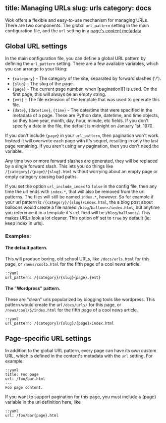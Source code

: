 title: Managing URLs
slug: urls
category: docs
---
Wok offers a flexible and easy-to-use mechanism for managing URLs. There are
two components: The global `url_pattern` setting in the main configuration
file, and the `url` setting in a [page's content metadata][content].

[content]: /docs/content/

Global URL settings
-------------------

In the main configuration file, you can define a global URL pattern by defining
the `url_pattern` setting. There are a few available variables, which you can
arrange to your liking:

- `{category}` - The category of the site, separated by forward slashes ('/').
- `{slug}` - The slug of the page.
- `{page}` - The current page number, when [pagination][] is used. On the first
  page, this will always be an empty string.
- `{ext}` - The file extension of the template that was used to generate this
  file.
- `{date}`, `{datetime}`, `{time}` - The date/time that were specified in the
  metadata of a page. These are Python date, datetime, and time objects, so
  they have year, month, day, hour, minute, etc fields. If you don't specify a
  date in the file, the default is midnight on January 1st, 1970.

If you don't include `{page}` in your `url_pattern`, then pagination won't
work. Instead it will overwrite each page with it's sequel, resulting in only
the last page remaining. If you aren't using any pagination, then you don't
need the variable.

Any time two or more forward slashes are generated, they will be replaced by a
single forward slash. This lets you do things like
`/{category}/{page}/{slug}.html` without worrying about an empty page or empty
category causing bad paths.

If you set the option `url_include_index` to `false` in the config file, then
any time the url ends with `index.*`, that will also be removed from the url
patterns. The files will still be named `index.*`, however. So for example if
your url pattern is `/{category}/{slug}/index.html`, the a blog post about
balloons would create a file named `/blog/balloons/index.html`, but anytime you
reference it in a template it's `url` field will be `/blog/balloons/`. This
makes URLs look a lot cleaner. This option off set to `true` by default (ie:
keep index in urls).

### Examples:

#### The default pattern.
This will produce boring, old school URLs, like `/docs/urls.html` for this page, or `/news/cool5.html` for the fifth page of a cool news article.

    ::yaml
    url_pattern: /{category}/{slug}{page}.{ext}

#### The "Wordpress" pattern.
These are "clean" urls popularized by blogging tools like wordpress. This
pattern would create the url `/docs/urls/` for this page, or
`/news/cool/5/index.html` for the fifth page of a cool news article.

    ::yaml
    url_pattern: /{category}/{slug}/{page}/index.html

Page-specific URL settings
--------------------------
In addition to the global URL pattern, every page can have its own custom URL, which is defined in the content's metadata with the `url` setting. For example:

    ::yaml
    title: Foo page
    url: /foo/bar.html
    ---
    Foo page content.

If you want to support pagination for this page, you must include a {page} variable in the url definition here, like

    ::yaml
    url: /foo/bar{page}.html
